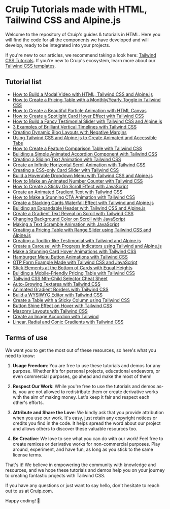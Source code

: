 # Cruip Tutorials made with HTML, Tailwind CSS and Alpine.js

Welcome to the repository of Cruip's guides & tutorials in HTML. Here you will find the code for all the components we have developed and will develop, ready to be integrated into your projects.

If you're new to our articles, we recommend taking a look here: [Tailwind CSS Tutorials](https://cruip.com/tutorials/). If you're new to Cruip's ecosystem, learn more about our [Tailwind CSS templates](https://cruip.com/).

## Tutorial list

- [How to Build a Modal Video with HTML, Tailwind CSS and Alpine.js](https://cruip.com/how-to-build-a-modal-video-with-html-tailwind-css-and-alpine-js/)
- [How to Create a Pricing Table with a Monthly/Yearly Toggle in Tailwind CSS](https://cruip.com/how-to-create-a-pricing-table-with-a-monthly-yearly-toggle-in-tailwind-css/)
- [How to Create a Beautiful Particle Animation with HTML Canvas](https://cruip.com/how-to-create-a-beautiful-particle-animation-with-html-canvas/)
- [How to Create a Spotlight Card Hover Effect with Tailwind CSS](https://cruip.com/how-to-create-a-spotlight-card-hover-effect-with-tailwind-css/)
- [How to Build a Fancy Testimonial Slider with Tailwind CSS and Alpine.js](https://cruip.com/how-to-build-a-fancy-testimonial-slider-with-tailwind-css-and-alpine-js/)
- [3 Examples of Brilliant Vertical Timelines with Tailwind CSS](https://cruip.com/3-examples-of-brilliant-vertical-timelines-with-tailwind-css/)
- [Creating Dynamic Blog Layouts with Negative Margins](https://cruip.com/creating-dynamic-blog-layouts-with-negative-margins/)
- [Using Tailwind CSS and Alpine.js to Create Animated and Accessible Tabs](https://cruip.com/using-tailwind-css-and-alpine-js-to-create-animated-and-accessible-tabs/)
- [How to Create a Feature Comparison Table with Tailwind CSS](https://cruip.com/how-to-create-a-feature-comparison-table-with-tailwind-css/)
- [Building a Simple Animated Accordion Component with Tailwind CSS](https://cruip.com/building-a-simple-animated-accordion-component-with-tailwind-css/)
- [Creating a Sliding Text Animation with Tailwind CSS](https://cruip.com/creating-a-sliding-text-animation-with-tailwind-css/)
- [Create an Infinite Horizontal Scroll Animation with Tailwind CSS](https://cruip.com/create-an-infinite-horizontal-scroll-animation-with-tailwind-css/)
- [Creating a CSS-only Card Slider with Tailwind CSS](https://cruip.com/creating-a-css-only-card-slider-with-tailwind-css/)
- [Build a Hoverable Dropdown Menu with Tailwind CSS and Alpine.js](https://cruip.com/build-a-hoverable-dropdown-menu-with-tailwind-css-and-alpine-js)
- [How to Make an Animated Number Counter with Tailwind CSS](https://cruip.com/how-to-make-an-animated-number-counter-with-tailwind-css)
- [How to Create a Sticky On Scroll Effect with JavaScript](https://cruip.com/how-to-create-a-sticky-on-scroll-effect-with-javascript/)
- [Create an Animated Gradient Text with Tailwind CSS](https://cruip.com/create-an-animated-gradient-text-with-tailwind-css/)
- [How to Make a Stunning CTA Animation with Tailwind CSS](https://cruip.com/how-to-make-a-stunning-cta-animation-with-tailwind-css/)
- [Create a Stacking Cards Waterfall Effect with Tailwind and Alpine.js](https://cruip.com/create-a-stacking-cards-waterfall-effect-with-tailwind-and-alpine-js/)
- [Building an Expandable Header with Tailwind CSS and Alpine.js](https://cruip.com/building-an-expandable-header-with-tailwind-css-and-alpinejs/)
- [Create a Gradient Text Reveal on Scroll with Tailwind CSS](https://cruip.com/create-a-gradient-text-reveal-on-scroll-with-tailwind-css/)
- [Changing Background Color on Scroll with JavaScript](https://cruip.com/changing-background-color-on-scroll-with-javascript/)
- [Making a Text Scramble Animation with JavaScript](https://cruip.com/making-a-text-scramble-animation-with-javascript/)
- [Creating a Pricing Table with Range Slider using Tailwind CSS and Alpine.js](https://cruip.com/creating-a-pricing-table-with-range-slider-using-tailwind-css-and-alpinejs/)
- [Creating a Tooltip-like Testimonial with Tailwind and Alpine.js](https://cruip.com/creating-a-tooltip-like-testimonial-with-tailwind-and-alpine-js/)
- [Create a Carousel with Progress Indicators using Tailwind and Alpine.js](https://cruip.com/create-a-carousel-with-progress-indicators-using-tailwind-and-alpinejs/)
- [Make a Stunning Card Hover Animations with Tailwind CSS](https://cruip.com/make-a-stunning-card-hover-animations-with-tailwind-css/)
- [Hamburger Menu Button Animations with Tailwind CSS](https://cruip.com/hamburger-menu-button-animations-with-tailwind-css/)
- [OTP Form Example Made with Tailwind CSS and JavaScript](https://cruip.com/otp-form-example-made-with-tailwind-css-and-javascript/)
- [Stick Elements at the Bottom of Cards with Equal Heights](https://cruip.com/stick-elements-at-the-bottom-of-cards-with-equal-heights/)
- [Building a Mobile-Friendly Pricing Table with Tailwind CSS](https://cruip.com/building-a-mobile-friendly-pricing-table-with-tailwind-css/)
- [Tailwind CSS Nth-Child Selector Cheat Sheet](https://cruip.com/tailwind-css-nth-child-selector-cheat-sheet/)
- [Auto-Growing Textarea with Tailwind CSS](https://cruip.com/auto-growing-textarea-with-tailwind-css/)
- [Animated Gradient Borders with Tailwind CSS](https://cruip.com/animated-gradient-borders-with-tailwind-css/)
- [Build a WYSIWYG Editor with Tailwind CSS](https://cruip.com/build-a-wysiwyg-editor-with-tailwind-css/)
- [Create a Table with a Sticky Column using Tailwind CSS](https://cruip.com/create-a-table-with-a-sticky-column-using-tailwind-css/)
- [Button Shine Effect on Hover with Tailwind CSS](https://cruip.com/button-shine-effect-on-hover-with-tailwind-css/)
- [Masonry Layouts with Tailwind CSS](https://cruip.com/masonry-layouts-with-tailwind-css/)
- [Create an Image Accordion with Tailwind](https://cruip.com/create-an-image-accordion-with-tailwind/)
- [Linear, Radial and Conic Gradients with Tailwind CSS](https://cruip.com/linear-radial-and-conic-gradients-with-tailwind-css/)

## Terms of use

We want you to get the most out of these resources, so here's what you need to know:

1. **Usage Freedom**: You are free to use these tutorials and demos for any purpose. Whether it's for personal projects, educational endeavors, or even commercial purposes, go ahead and make the most of them!

2. **Respect Our Work**: While you're free to use the tutorials and demos as-is, you are not allowed to redistribute them or create derivative works with the aim of making money. Let's keep it fair and respect each other's efforts.

3. **Attribute and Share the Love**: We kindly ask that you provide attribution when you use our work. It's easy, just retain any copyright notices or credits you find in the code. It helps spread the word about our project and allows others to discover these valuable resources too.

4. **Be Creative**: We love to see what you can do with our work! Feel free to create remixes or derivative works for non-commercial purposes. Play around, experiment, and have fun, as long as you stick to the same license terms.

That's it! We believe in empowering the community with knowledge and resources, and we hope these tutorials and demos help you on your journey to creating fantastic projects with Tailwind CSS.

If you have any questions or just want to say hello, don't hesitate to reach out to us at Cruip.com.

Happy coding! 🚀